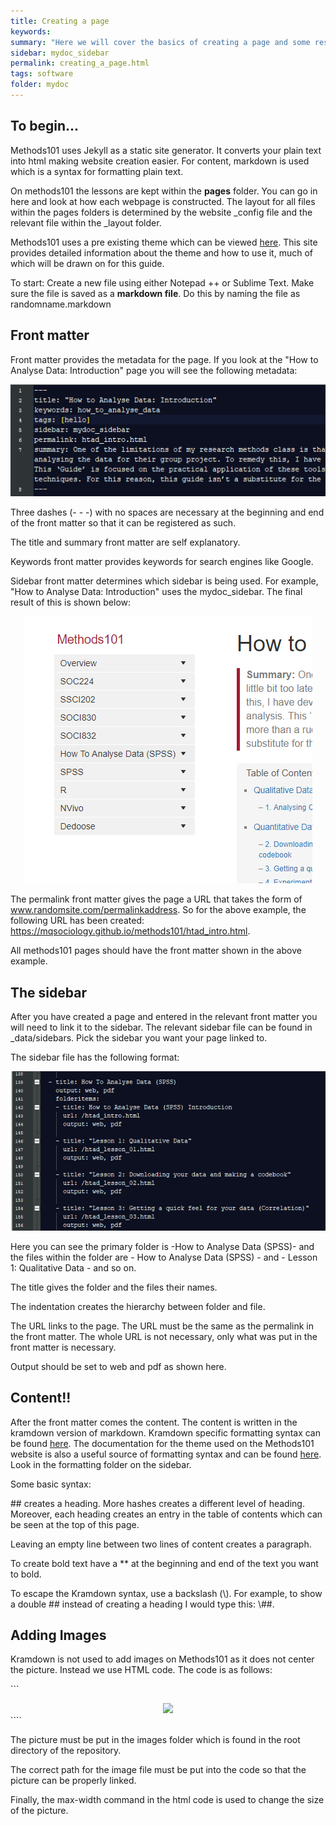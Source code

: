 ```yaml
---
title: Creating a page
keywords: 
summary: "Here we will cover the basics of creating a page and some resources you can use to learn more about markdown and Jekyll."
sidebar: mydoc_sidebar
permalink: creating_a_page.html
tags: software
folder: mydoc
---
```


## To begin...

Methods101 uses Jekyll as a static site generator. It converts your plain text into html making website creation easier. For content, markdown is used which is a syntax for formatting plain text. 

On methods101 the lessons are kept within the **pages** folder. You can go in here and look at how each webpage is constructed. The layout for all files within the pages folders is determined by the website _config file and the relevant file within the _layout folder. 

Methods101 uses a pre existing theme which can be viewed [here](https://idratherbewriting.com/documentation-theme-jekyll/). This site provides detailed information about the theme and how to use it, much of which will be drawn on for this guide. 

To start: Create a new file using either Notepad ++ or Sublime Text. Make sure the file is saved as a **markdown file**. Do this by naming the file as randomname.markdown

## Front matter

Front matter provides the metadata for the page. If you look at the "How to Analyse Data: Introduction" page you will see the following metadata:

<div style="text-align:center"><img src ="images/overview/creating_a_page/cap_image_01.PNG" style="max-width:100%;" /></div>

Three dashes (- - -) with no spaces are necessary at the beginning and end of the front matter so that it can be registered as such.

The title and summary front matter are self explanatory. 

Keywords front matter provides keywords for search engines like Google. 

Sidebar front matter determines which sidebar is being used. For example, "How to Analyse Data: Introduction" uses the mydoc_sidebar. The final result of this is shown below:

<div style="text-align:center"><img src ="images/overview/creating_a_page/cap_image_02.PNG" style="max-width:100%;" /></div>

The permalink front matter gives the page a URL that takes the form of www.randomsite.com/permalinkaddress. So for the above example, the following URL has been created: https://mqsociology.github.io/methods101/htad_intro.html.

All methods101 pages should have the front matter shown in the above example.

## The sidebar

After you have created a page and entered in the relevant front matter you will need to link it to the sidebar. The relevant sidebar file can be found in _data/sidebars. Pick the sidebar you want your page linked to. 

The sidebar file has the following format:

<div style="text-align:center"><img src ="images/overview/creating_a_page/cap_image_03.PNG" style="max-width:100%;" /></div>

Here you can see the primary folder is -How to Analyse Data (SPSS)- and the files within the folder are - How to Analyse Data (SPSS) - and - Lesson 1: Qualitative Data - and so on. 

The title gives the folder and the files their names. 

The indentation creates the hierarchy between folder and file. 

The URL links to the page. The URL must be the same as the permalink in the front matter. The whole URL is not necessary, only what was put in the front matter is necessary. 

Output should be set to web and pdf as shown here.

## Content!!

After the front matter comes the content. The content is written in the kramdown version of markdown. Kramdown specific formatting syntax can be found [here](https://kramdown.gettalong.org/quickref.html). The documentation for the theme used on the Methods101 website is also a useful source of formatting syntax and can be found [here](https://idratherbewriting.com/documentation-theme-jekyll/). Look in the formatting folder on the sidebar.

Some basic syntax:

\## creates a heading. More hashes creates a different level of heading. Moreover, each heading creates an entry in the table of contents which can be seen at the top of this page.

Leaving an empty line between two lines of content creates a paragraph.

To create bold text have a ** at the beginning and end of the text you want to bold.

To escape the Kramdown syntax, use a backslash (\\). For example, to show a double \## instead of creating a heading I would type this: \\##.

## Adding Images

Kramdown is not used to add images on Methods101 as it does not center the picture. Instead we use HTML code. The code is as follows:

```<div style="text-align:center"><img src ="images/randompath/file.PNG" style="max-width:100%;" /></div>````

The picture must be put in the images folder which is found in the root directory of the repository. 

The correct path for the image file must be put into the code so that the picture can be properly linked.

Finally, the max-width command in the html code is used to change the size of the picture.









